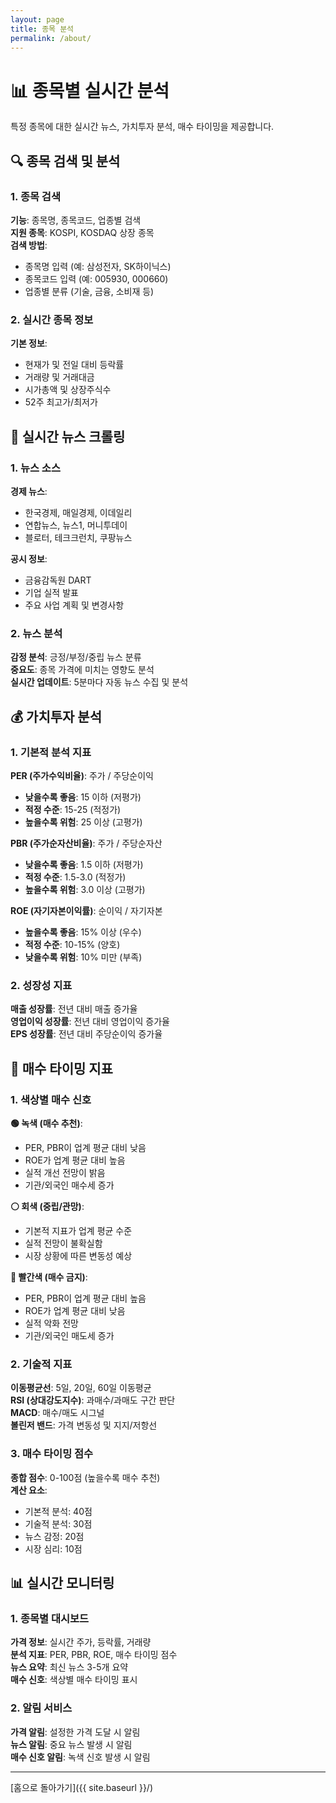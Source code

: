 ```yaml
---
layout: page
title: 종목 분석
permalink: /about/
---
```


# 📊 종목별 실시간 분석

특정 종목에 대한 실시간 뉴스, 가치투자 분석, 매수 타이밍을 제공합니다.

## 🔍 종목 검색 및 분석

### 1. 종목 검색
**기능**: 종목명, 종목코드, 업종별 검색  
**지원 종목**: KOSPI, KOSDAQ 상장 종목  
**검색 방법**: 
- 종목명 입력 (예: 삼성전자, SK하이닉스)
- 종목코드 입력 (예: 005930, 000660)
- 업종별 분류 (기술, 금융, 소비재 등)

### 2. 실시간 종목 정보
**기본 정보**: 
- 현재가 및 전일 대비 등락률
- 거래량 및 거래대금
- 시가총액 및 상장주식수
- 52주 최고가/최저가

## 📰 실시간 뉴스 크롤링

### 1. 뉴스 소스
**경제 뉴스**: 
- 한국경제, 매일경제, 이데일리
- 연합뉴스, 뉴스1, 머니투데이
- 블로터, 테크크런치, 쿠팡뉴스

**공시 정보**:
- 금융감독원 DART
- 기업 실적 발표
- 주요 사업 계획 및 변경사항

### 2. 뉴스 분석
**감정 분석**: 긍정/부정/중립 뉴스 분류  
**중요도**: 종목 가격에 미치는 영향도 분석  
**실시간 업데이트**: 5분마다 자동 뉴스 수집 및 분석

## 💰 가치투자 분석

### 1. 기본적 분석 지표
**PER (주가수익비율)**: 주가 / 주당순이익
- **낮을수록 좋음**: 15 이하 (저평가)
- **적정 수준**: 15-25 (적정가)
- **높을수록 위험**: 25 이상 (고평가)

**PBR (주가순자산비율)**: 주가 / 주당순자산
- **낮을수록 좋음**: 1.5 이하 (저평가)
- **적정 수준**: 1.5-3.0 (적정가)
- **높을수록 위험**: 3.0 이상 (고평가)

**ROE (자기자본이익률)**: 순이익 / 자기자본
- **높을수록 좋음**: 15% 이상 (우수)
- **적정 수준**: 10-15% (양호)
- **낮을수록 위험**: 10% 미만 (부족)

### 2. 성장성 지표
**매출 성장률**: 전년 대비 매출 증가율  
**영업이익 성장률**: 전년 대비 영업이익 증가율  
**EPS 성장률**: 전년 대비 주당순이익 증가율

## 🎯 매수 타이밍 지표

### 1. 색상별 매수 신호
**🟢 녹색 (매수 추천)**:
- PER, PBR이 업계 평균 대비 낮음
- ROE가 업계 평균 대비 높음
- 실적 개선 전망이 밝음
- 기관/외국인 매수세 증가

**⚪ 회색 (중립/관망)**:
- 기본적 지표가 업계 평균 수준
- 실적 전망이 불확실함
- 시장 상황에 따른 변동성 예상

**🔴 빨간색 (매수 금지)**:
- PER, PBR이 업계 평균 대비 높음
- ROE가 업계 평균 대비 낮음
- 실적 악화 전망
- 기관/외국인 매도세 증가

### 2. 기술적 지표
**이동평균선**: 5일, 20일, 60일 이동평균  
**RSI (상대강도지수)**: 과매수/과매도 구간 판단  
**MACD**: 매수/매도 시그널  
**볼린저 밴드**: 가격 변동성 및 지지/저항선

### 3. 매수 타이밍 점수
**종합 점수**: 0-100점 (높을수록 매수 추천)  
**계산 요소**:
- 기본적 분석: 40점
- 기술적 분석: 30점
- 뉴스 감정: 20점
- 시장 심리: 10점

## 📊 실시간 모니터링

### 1. 종목별 대시보드
**가격 정보**: 실시간 주가, 등락률, 거래량  
**분석 지표**: PER, PBR, ROE, 매수 타이밍 점수  
**뉴스 요약**: 최신 뉴스 3-5개 요약  
**매수 신호**: 색상별 매수 타이밍 표시

### 2. 알림 서비스
**가격 알림**: 설정한 가격 도달 시 알림  
**뉴스 알림**: 중요 뉴스 발생 시 알림  
**매수 신호 알림**: 녹색 신호 발생 시 알림

---

[홈으로 돌아가기]({{ site.baseurl }}/)
